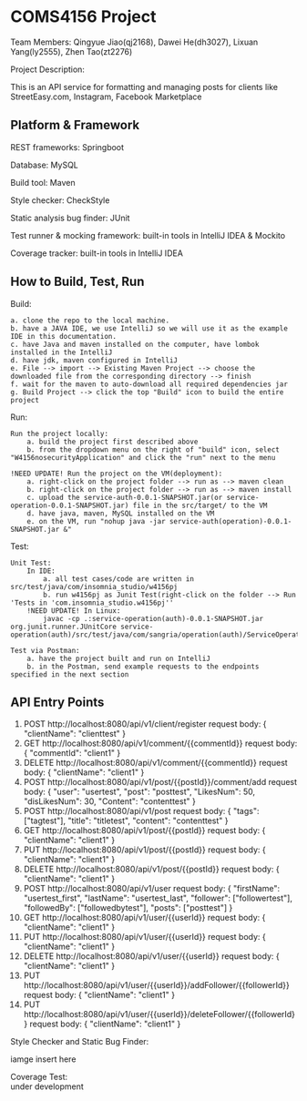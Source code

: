 # COMS4156 Project

Team Members: Qingyue Jiao(qj2168), Dawei He(dh3027), Lixuan Yang(ly2555), Zhen Tao(zt2276)

Project Description:

This is an API service for formatting and managing posts for clients like StreetEasy.com, Instagram, Facebook Marketplace


## Platform & Framework

REST frameworks: Springboot

Database: MySQL

Build tool: Maven

Style checker: CheckStyle

Static analysis bug finder: JUnit

Test runner & mocking framework: built-in tools in IntelliJ IDEA & Mockito
 
Coverage tracker: built-in tools in IntelliJ IDEA


## How to Build, Test, Run

Build:  

	a. clone the repo to the local machine.  
	b. have a JAVA IDE, we use IntelliJ so we will use it as the example IDE in this documentation.  
	c. have Java and maven installed on the computer, have lombok installed in the IntelliJ  
	d. have jdk, maven configured in IntelliJ  
	e. File --> import --> Existing Maven Project --> choose the downloaded file from the corresponding directory --> finish  
	f. wait for the maven to auto-download all required dependencies jar  
	g. Build Project --> click the top "Build" icon to build the entire project

Run:  

  	Run the project locally:  
		a. build the project first described above  
		b. from the dropdown menu on the right of "build" icon, select "W4156nosecurityApplication" and click the "run" next to the menu

	!NEED UPDATE! Run the project on the VM(deployment):  
		a. right-click on the project folder --> run as --> maven clean  
		b. right-click on the project folder --> run as --> maven install  
		c. upload the service-auth-0.0.1-SNAPSHOT.jar(or service-operation-0.0.1-SNAPSHOT.jar) file in the src/target/ to the VM  
		d. have java, maven, MySQL installed on the VM  
		e. on the VM, run "nohup java -jar service-auth(operation)-0.0.1-SNAPSHOT.jar &"  
		
Test:

	Unit Test:  
		In IDE:  
			a. all test cases/code are written in src/test/java/com/insomnia_studio/w4156pj 
			b. run w4156pj as Junit Test(right-click on the folder --> Run 'Tests in 'com.insomnia_studio.w4156pj''  
		!NEED UPDATE! In Linux:
			javac -cp .:service-operation(auth)-0.0.1-SNAPSHOT.jar org.junit.runner.JUnitCore service-operation(auth)/src/test/java/com/sangria/operation(auth)/ServiceOperation(Auth)ApplicationTests.java  
		
	Test via Postman:  
		a. have the project built and run on IntelliJ 
		b. in the Postman, send example requests to the endpoints specified in the next section  
		



## API Entry Points

1. POST http://localhost:8080/api/v1/client/register
request body:
{
	"clientName": "clienttest"
}
3. GET http://localhost:8080/api/v1/comment/{{commentId}}
request body:
{
	"commentId": "client1"
}
5. DELETE http://localhost:8080/api/v1/comment/{{commentId}}
request body:
{
	"clientName": "client1"
}
7. POST http://localhost:8080/api/v1/post/{{postId}}/comment/add
request body:
{
	"user": "usertest",
	"post": "posttest",
	"LikesNum": 50,
	"disLikesNum": 30,
	"Content": "contenttest"
}
9. POST http://localhost:8080/api/v1/post
request body:
{
	"tags": ["tagtest"],
	"title": "titletest",
	"content": "contenttest"
}
11. GET http://localhost:8080/api/v1/post/{{postId}}
request body:
{
	"clientName": "client1"
}
13. PUT http://localhost:8080/api/v1/post/{{postId}}
request body:
{
	"clientName": "client1"
}
15. DELETE http://localhost:8080/api/v1/post/{{postId}}
request body:
{
	"clientName": "client1"
}
17. POST http://localhost:8080/api/v1/user
request body:
{
	"firstName": "usertest_first",
	"lastName": "usertest_last",
	"follower": ["followertest"],
	"followedBy": ["followedbytest"],
	"posts": ["posttest"] 
}
19. GET http://localhost:8080/api/v1/user/{{userId}}
request body:
{
	"clientName": "client1"
}
21. PUT http://localhost:8080/api/v1/user/{{userId}}
request body:
{
	"clientName": "client1"
}
23. DELETE http://localhost:8080/api/v1/user/{{userId}}
request body:
{
	"clientName": "client1"
}
25. PUT http://localhost:8080/api/v1/user/{{userId}}/addFollower/{{followerId}}
request body:
{
	"clientName": "client1"
}
27. PUT http://localhost:8080/api/v1/user/{{userId}}/deleteFollower/{{followerId}}
request body:
{
	"clientName": "client1"
}

Style Checker and Static Bug Finder:  

iamge insert here
	
Coverage Test:  
under development

